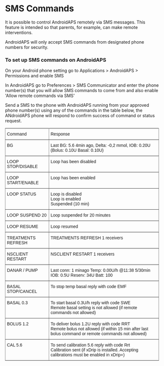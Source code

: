 # SMS Commands

It is possible to control AndroidAPS remotely via SMS messages. This feature is intended so that parents, for example, can make remote interventions.

AndroidAPS will only accept SMS commands from designated phone numbers for security.

### To set up SMS commands on AndroidAPS

On your Android phone setting go to Applications > AndroidAPS > Permissions and enable SMS

In AndroidAPS go to Preferences > SMS Communicator and enter the phone number(s) that you will allow SMS commands to come from and also enable 'Allow remote commands via SMS'

Send a SMS to the phone with AndroidAPS running from your approved phone number(s) using any of the commands in the table below, the ANdroidAPS phone will respond to confirm success of command or status request.


<style type="text/css">
.tg  {border-collapse:collapse;border-spacing:0;}
.tg td{font-family:Arial, sans-serif;font-size:14px;padding:10px 5px;border-style:solid;border-width:1px;overflow:hidden;word-break:normal;border-color:black;}
.tg th{font-family:Arial, sans-serif;font-size:14px;font-weight:normal;padding:10px 5px;border-style:solid;border-width:1px;overflow:hidden;word-break:normal;border-color:black;}
.tg .tg-0pky{border-color:inherit;text-align:left;vertical-align:top}
</style>
<table class="tg">
  <tr>
    <th class="tg-0pky">Command</th>
    <th class="tg-0pky">Response</th>
  </tr>
  <tr>
    <td class="tg-0pky">BG</td>
    <td class="tg-0pky">Last BG: 5.6 4min ago, Delta: -0,2 mmol, IOB: 0.20U (Bolus: 0.10U Basal: 0.10U)</td>
  </tr>
  <tr>
    <td class="tg-0pky">LOOP STOP/DISABLE</td>
    <td class="tg-0pky">Loop has been disabled</td>
  </tr>
  <tr>
    <td class="tg-0pky">LOOP START/ENABLE</td>
    <td class="tg-0pky">Loop has been enabled</td>
  </tr>
  <tr>
    <td class="tg-0pky">LOOP STATUS</td>
    <td class="tg-0pky">Loop is disabled<br>Loop is enabled<br>Suspended (10 min)</td>
  </tr>
  <tr>
    <td class="tg-0pky">LOOP SUSPEND 20</td>
    <td class="tg-0pky">Loop suspended for 20 minutes</td>
  </tr>
  <tr>
    <td class="tg-0pky">LOOP RESUME</td>
    <td class="tg-0pky">Loop resumed</td>
  </tr>
  <tr>
    <td class="tg-0pky">TREATMENTS REFRESH</td>
    <td class="tg-0pky">TREATMENTS REFRESH 1 receivers</td>
  </tr>
  <tr>
    <td class="tg-0pky">NSCLIENT RESTART</td>
    <td class="tg-0pky">NSCLIENT RESTART 1 receivers</td>
  </tr>
  <tr>
    <td class="tg-0pky">DANAR / PUMP</td>
    <td class="tg-0pky">Last conn: 1 minago Temp: 0.00U/h @11:38 5/30min IOB: 0.5U Reserv: 34U Batt: 100</td>
  </tr>
  <tr>
    <td class="tg-0pky">BASAL STOP/CANCEL</td>
    <td class="tg-0pky">To stop temp basal reply with code EMF</td>
  </tr>
  <tr>
    <td class="tg-0pky">BASAL 0.3</td>
    <td class="tg-0pky">To start basal 0.3U/h reply with code SWE<br>Remote basal setting is not allowed (if remote commands not allowed)</td>
  </tr>
  <tr>
    <td class="tg-0pky">BOLUS 1.2</td>
    <td class="tg-0pky">To deliver bolus 1.2U reply with code RRT<br>Remote bolus not allowed (if within 15 min after last bolus command or remote commands not allowed)</td>
  </tr>
  <tr>
    <td class="tg-0pky">CAL 5.6</td>
    <td class="tg-0pky">To send calibration 5.6 reply with code Rrt<br>Calibration sent (if xDrip is installed. Accepting calibrations must be enabled in xDrip+)</td>
  </tr>
</table>
